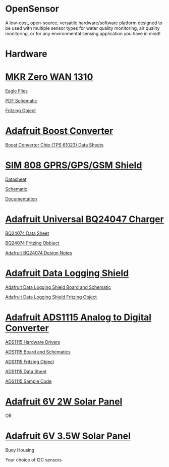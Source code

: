 # OpenSensor
A low-cost, open-source, versatile hardware/software platform designed to be used with multiple sensor types for water quality monitoring, air quality monitoring, or for any environmental sensing application you have in mind!

# Hardware

# [MKR Zero WAN 1310](https://store.arduino.cc/usa/mkr-wan-1310)

[Eagle Files](https://content.arduino.cc/assets/hw_MKRWAN1310.zip)

[PDF Schematic](https://content.arduino.cc/assets/MKRWAN1310V3.0_sch.pdf)

[Fritzing Object](https://content.arduino.cc/assets/Arduino%20MKR%20WAN%201310.fzpz)

# [Adafruit Boost Converter](https://www.adafruit.com/product/4654?gclid=EAIaIQobChMI0a7O6eH38QIVCWxvBB0nXAA6EAQYASABEgIBAvD_BwE)

[Boost Converter Chip (TPS 61023) Data Sheets](https://www.ti.com/product/TPS61023)

# [SIM 808 GPRS/GPS/GSM Shield](https://www.robotshop.com/en/sim808-gps-gprsgsm-arduino-shield-mkf.html?gclid=EAIaIQobChMIl-Hpytn58QIVdGxvBB3DMgZVEAQYDSABEgJUg_D_BwE)

[Datasheet](https://www.robotshop.com/media/files/pdf/sim808-gps-gprsgsm-arduino-shield-mkf-datasheet.pdf)

[Schematic](https://www.robotshop.com/media/files/pdf/sim808-gps-gprsgsm-arduino-shield-mkf-schematic.pdf)

[Documentation](https://www.robotshop.com/media/files/zip/documentation_oas808sim.zip)

# [Adafruit Universal BQ24047 Charger](https://www.adafruit.com/product/4755)

[BQ24074 Data Sheet](https://www.ti.com/product/BQ24074)

[BQ24074 Fritzing Obbject](https://github.com/adafruit/Fritzing-Library/blob/master/parts/Adafruit%20BQ24074%20Solar-DC-USB%20Lipo%20Charger.fzpz)

[Adafruit BQ24074 Design Notes](https://learn.adafruit.com/adafruit-bq24074-universal-usb-dc-solar-charger-breakout/design-notes)

# [Adafruit Data Logging Shield](https://www.adafruit.com/product/1141?gclid=EAIaIQobChMI9OqQ1tr58QIVzXxvBB3GTgbGEAQYASABEgITQvD_BwE)

[Adafruit Data Logging Shield Board and Schematic](https://github.com/adafruit/Data-Logger-shield)

[Adafruit Data Logging Shield Fritzing Object](https://github.com/adafruit/Fritzing-Library/blob/master/parts/Adafruit%20Datalogger%20Shield%20v1.fzpz)

# [Adafruit ADS1115 Analog to Digital Converter](https://www.adafruit.com/product/1085?gclid=Cj0KCQjw0emHBhC1ARIsAL1QGNfJ3SJ85uZqejbk4At3gi_rBteSZwTxbq5_mKbJvcHG9wJhS_kqJ54aAu4vEALw_wcB)

[ADS1115 Hardware Drivers](https://github.com/adafruit/Adafruit_ADS1X15)

[ADS1115 Board and Schematics](https://github.com/adafruit/ADS1X15-Breakout-Board-PCBs)

[ADS1115 Fritzing Object](https://github.com/adafruit/Fritzing-Library/blob/master/parts/Adafruit%20ADS1115%2016Bit%20I2C%20ADC.fzpz)

[ADS1115 Data Sheet](https://cdn-shop.adafruit.com/datasheets/ads1115.pdf)

[ADS1115 Sample Code](https://learn.adafruit.com/adafruit-4-channel-adc-breakouts/arduino-code)

# [Adafruit 6V 2W Solar Panel](https://www.adafruit.com/product/200?gclid=CjwKCAjwuvmHBhAxEiwAWAYj-AgJn4I6zjhduCJCEgV8_JeDv5UhAZp9E30DD3eKabWF0KZtzy32nBoCcKAQAvD_BwE)
OR
# [Adafruit 6V 3.5W Solar Panel](https://www.adafruit.com/product/500)

Buoy Housing

Your choice of I2C sensors
